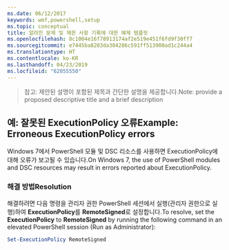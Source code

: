 ```yaml
---
ms.date: 06/12/2017
keywords: wmf,powershell,setup
ms.topic: conceptual
title: 알려진 문제 및 제한 사항 기록에 대한 예제 템플릿
ms.openlocfilehash: 8c1004e16f78913174af2e519e451f6fd9f30ff7
ms.sourcegitcommit: e7445ba8203da304286c591ff513900ad1c244a4
ms.translationtype: HT
ms.contentlocale: ko-KR
ms.lasthandoff: 04/23/2019
ms.locfileid: "62055550"
---
```

 ><span data-ttu-id="3893e-103">참고: 제안된 설명이 포함된 제목과 간단한 설명을 제공합니다.</span><span class="sxs-lookup"><span data-stu-id="3893e-103">Note: provide a proposed descriptive title and a brief description</span></span>

## <a name="example-erroneous-executionpolicy-errors"></a><span data-ttu-id="3893e-104">예: 잘못된 ExecutionPolicy 오류</span><span class="sxs-lookup"><span data-stu-id="3893e-104">Example: Erroneous ExecutionPolicy errors</span></span>
<span data-ttu-id="3893e-105">Windows 7에서 PowerShell 모듈 및 DSC 리소스를 사용하면 ExecutionPolicy에 대해 오류가 보고될 수 있습니다.</span><span class="sxs-lookup"><span data-stu-id="3893e-105">On Windows 7, the use of PowerShell modules and DSC resources may result in errors reported about ExecutionPolicy.</span></span>

### <a name="resolution"></a><span data-ttu-id="3893e-106">해결 방법</span><span class="sxs-lookup"><span data-stu-id="3893e-106">Resolution</span></span>

<span data-ttu-id="3893e-107">해결하려면 다음 명령을 관리자 권한 PowerShell 세션에서 실행(관리자 권한으로 실행)하여 **ExecutionPolicy**를 **RemoteSigned**로 설정합니다.</span><span class="sxs-lookup"><span data-stu-id="3893e-107">To resolve, set the **ExecutionPolicy** to **RemoteSigned** by running the following command in an elevated PowerShell session (Run as Administrator):</span></span>

```powershell
Set-ExecutionPolicy RemoteSigned
```
